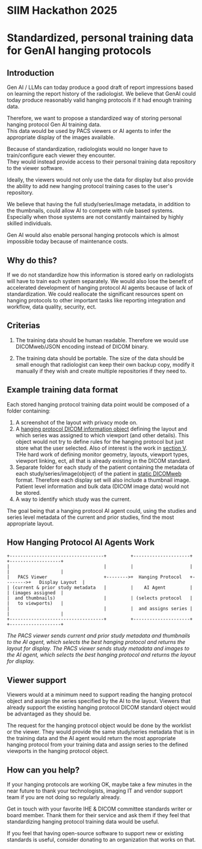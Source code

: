  # SIIM Hackathon 2025
 # Standardized, personal training data for GenAI hanging protocols
 
 ## Introduction
 Gen AI / LLMs can today produce a good draft of report impressions based on learning the report history of the radiologist.
 We believe that GenAI could today produce reasonably valid hanging protocols if it had enough training data.

 Therefore, we want to  propose a standardized way of storing personal hanging protocol Gen AI training data.  
 This data would be used by PACS viewers or AI agents to infer the appropriate display of the images available. 


 Because of standardization, radiologists would no longer have to train/configure each viewer they encounter.  
 They would instead provide access to their personal training data repository to the viewer software. 


Ideally, the viewers would not only use the data for display but also provide the ability to add new hanging protocol training cases to the user's repository.

We believe that having the full study/series/image metadata, in addition to the thumbnails, could allow AI to compete with rule based systems.  Especially when those systems are not constantly maintained by highly skilled individuals.  

Gen AI would also enable personal hanging protocols which is almost impossible today because of maintenance costs.  

## Why do this? 
If we do not standardize how this information is stored early on radiologists will have to train each system separately.
We would also lose the benefit of accelerated development of hanging protocol AI agents because of lack of standardization.
We could reallocate the significant resources spent on hanging protocols to other important tasks like reporting integration and workflow, data quality, security, ect.

## Criterias
1. The training data should be human readable.  Therefore we would use DICOMweb/JSON encoding instead of DICOM binary.
 
2. The training data should be portable. The size of the data should be small enough that radiologist can keep their own backup copy, modify it manually if they wish and create multiple repositories if they need to.


## Example training data format

Each stored hanging protocol training data point would be composed of a folder containing:
1. A screenshot of the layout with privacy mode on.
2. A [hanging protocol DICOM information object](https://dicom.nema.org/medical/dicom/current/output/chtml/part03/sect_C.23.html) defining the layout and which series was assigned to which viewport (and other details).  This object would not try to define rules for the hanging protocol but just store what the user selected.  Also of interest is the work in [section V](https://dicom.nema.org/medical/dicom/current/output/chtml/part17/chapter_V.html).  THe hard work of defining monitor geometry, layouts, viewport types, viewport linking, ect, all that is already existing in the DICOM standard.
3. Separate folder for each study of the patient containing the metadata of each study/series/image(object) of the patient in [static DICOMweb](https://github.com/RadicalImaging/Static-DICOMWeb) format.  Therefore each display set will also include a thumbnail image. Patient level information and bulk data (DICOM image data) would not be stored.
4.  A way to identify which study was the current.


The goal being that a hanging protocol AI agent could, using the studies and series level metadata of the current and prior studies, find the most appropriate layout. 

## How Hanging Protocol AI Agents Work


```
+-----------------------------------+         +---------------------+         +-------------------+
|                                   |         |                     |         |                   |
|   PACS Viewer                     +-------->+  Hanging Protocol   +-------->+   Display Layout  |
| (current & prior study metadata   |         |    AI Agent         |         | (images assigned  |
|  and thumbnails)                  |         | (selects protocol   |         |   to viewports)   |
|                                   |         |  and assigns series |         |                   |
+-----------------------------------+         +---------------------+         +-------------------+
```
*The PACS viewer sends current and prior study metadata and thumbnails to the AI agent, which selects the best hanging protocol and returns the layout for display.*
*The PACS viewer sends study metadata and images to the AI agent, which selects the best hanging protocol and returns the layout for display.*

 ## Viewer support

Viewers would at a minimum need to support reading the hanging protocol object and assign the series specified by the AI to the layout.  Viewers that already support the existing hanging protocol DICOM standard object would be advantaged as they should be.

The request for the hanging protocol object would be done by the worklist or the viewer.  They would provide the same study/series metadata that is in the training data and the AI agent would return the most appropriate hanging protocol from your training data and assign series to the defined viewports in the hanging protocol object. 




## How can you help?

If your hanging protocols are working OK, maybe take a few minutes in the near future to thank your technologists, imaging IT and vendor support team if you are not doing so regularly already.


Get in touch with your favorite IHE & DICOM committee standards writer or board member.  Thank them for their service and ask them if they feel that standardizing hanging protocol training data would be useful.


If you feel that having open-source software to support new or existing standards is useful,  consider donating to an organization that works on that.

